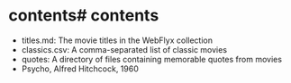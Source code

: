 # contents# contents

- titles.md: The movie titles in the WebFlyx collection
- classics.csv: A comma-separated list of classic movies
- quotes: A directory of files containing memorable quotes from movies
- Psycho, Alfred Hitchcock, 1960
